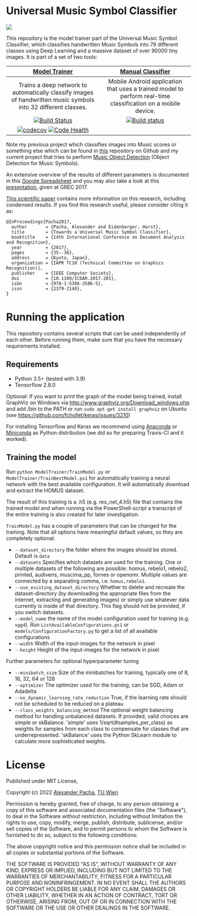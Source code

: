 # Universal Music Symbol Classifier

![](universal-music-symbol-collection.png)

This repository is the model trainer part of the Universal Music Symbol Classifier, which classifies handwritten Music Symbols into 79 different classes using Deep Learning and a massive dataset of over 90000 tiny images. It is part of a set of two tools:

|[Model Trainer](https://github.com/apacha/MusicSymbolClassifier)|[Manual Classifier](https://github.com/apacha/ManualMusicSymbolClassifier)|
|:----:|:-----:|
|Trains a deep network to automatically classify images of handwritten music symbols into 32 different classes.|Mobile Android application that uses a trained model to perform real-time classification on a mobile device.|A small C#/WPF application that can be used manually classify images, used during evaluation|
|[![Build Status](https://travis-ci.org/apacha/MusicSymbolClassifier.svg?branch=master)](https://travis-ci.org/apacha/MusicSymbolClassifier)|[![Build status](https://ci.appveyor.com/api/projects/status/2lxb6eg6qnfj9jq5?svg=true)](https://ci.appveyor.com/project/apacha/manualmusicsymbolclassifier)|
|[![codecov](https://codecov.io/gh/apacha/MusicSymbolClassifier/branch/master/graph/badge.svg)](https://codecov.io/gh/apacha/MusicSymbolClassifier) [![Code Health](https://landscape.io/github/apacha/MusicSymbolClassifier/master/landscape.svg?style=flat)](https://landscape.io/github/apacha/MusicSymbolClassifier/master)||

Note my previous project which classifies images into Music scores or something else which can be found in [this](https://github.com/apacha/MusicScoreClassifier) repository on Github and my current project that tries to perform [Music Object Detection](https://github.com/apacha/MusicObjectDetector-TF) (Object Detection for Music Symbols).

An extensive overview of the results of different parameters is documented in this [Google Spreadsheet](https://docs.google.com/spreadsheets/d/1D9kHRhrOBogcrr5ko1DleCnHVKGGNkwbBc6_mnfA6XE/edit?usp=sharing) and you may also take a look at this [presentation](https://docs.google.com/presentation/d/14g97TnrcI9o-5D6DIY-dMFfBp9kUAqpbe86c-VE83Bk/edit?usp=sharing), given at GREC 2017.

[This scientific paper](https://alexanderpacha.files.wordpress.com/2017/05/grec_2017_paper___towards_a_universal_music_symbol_classifier.pdf) contains more information on this research, including condensed results. If you find this research useful, please consider citing it as:

    @InProceedings{Pacha2017,
      author       = {Pacha, Alexander and Eidenberger, Horst},
      title        = {Towards a Universal Music Symbol Classifier},
      booktitle    = {14th International Conference on Document Analysis and Recognition},
      year         = {2017},
      pages        = {35--36},
      address      = {Kyoto, Japan},
      organization = {IAPR TC10 (Technical Committee on Graphics Recognition)},
      publisher    = {IEEE Computer Society},
      doi          = {10.1109/ICDAR.2017.265},
      isbn         = {978-1-5386-3586-5},
      issn         = {2379-2140},
    }

# Running the application
This repository contains several scripts that can be used independently of each other. 
Before running them, make sure that you have the necessary requirements installed. 

## Requirements

- Python 3.5+ (tested with 3.9)
- Tensorflow 2.8.0

Optional: If you want to print the graph of the model being trained, install GraphViz on Windows via http://www.graphviz.org/Download_windows.php and add /bin to the PATH or run `sudo apt-get install graphviz` on Ubuntu (see https://github.com/fchollet/keras/issues/3210)

For installing Tensorflow and Keras we recommend using [Anaconda](https://www.continuum.io/downloads) or 
[Miniconda](https://conda.io/miniconda.html) as Python distribution (we did so for preparing Travis-CI and it worked).

## Training the model

Run `python ModelTrainer/TrainModel.py` or `ModelTrainer/TrainBestModel.ps1` for automatically training a neural network with the best available configuration. It will automatically download and extract the HOMUS dataset.

The result of this training is a .h5 (e.g. res_net_4.h5) file that contains the trained model and when running via the PowerShell-script a transcript of the entire training is also created for later investigation.

`TrainModel.py` has a couple of parameters that can be changed for the training. Note that all options have meaningful default values, so they are completely optional:

- `--dataset_directory` the folder where the images should be stored. Default is `data`
- `--datasets` Specifies which datasets are used for the training. One or multiple datasets of the following are possible: homus, rebelo1, rebelo2, printed, audiveris, muscima_pp, fornes or openomr. Multiple values are connected by a separating comma, i.e. `homus,rebelo1`.
- `--use_existing_dataset_directory` Whether to delete and recreate the dataset-directory (by downloading the appropriate files from the internet, extracting and generating images) or simply use whatever data currently is inside of that directory. This flag should not be provided, if you switch datasets.
- `--model_name` the name of the model configuration used for training (e.g. `vgg4`). Run `ListAvailableConfigurations.ps1` or `models/ConfigurationFactory.py` to get a list of all available configurations
- `--width` Width of the input-images for the network in pixel
- `--height` Height of the input-images for the network in pixel

Further parameters for optional hyperparameter tuning

- `--minibatch_size` Size of the minibatches for training, typically one of 8, 16, 32, 64 or 128
- `--optimizer` The optimizer used for the training, can be SGD, Adam or Adadelta
- `--no_dynamic_learning_rate_reduction` True, if the learning rate should not be scheduled to be reduced on a plateau
- `--class_weights_balancing_method` The optional weight balancing method for handling unbalanced datasets. If provided, valid choices are simple or skBalance. 'simple' uses 1/sqrt(#samples_per_class) as weights for samples from each class to compensate for classes that are underrepresented. 'skBalance' uses the Python SkLearn module to calculate more sophisticated weights.


# License

Published under MIT License,

Copyright (c) 2022 [Alexander Pacha](http://alexanderpacha.com), [TU Wien](https://informatics.tuwien.ac.at/people/alexander-pacha)

Permission is hereby granted, free of charge, to any person obtaining a copy
of this software and associated documentation files (the "Software"), to deal
in the Software without restriction, including without limitation the rights
to use, copy, modify, merge, publish, distribute, sublicense, and/or sell
copies of the Software, and to permit persons to whom the Software is
furnished to do so, subject to the following conditions:

The above copyright notice and this permission notice shall be included in all
copies or substantial portions of the Software.

THE SOFTWARE IS PROVIDED "AS IS", WITHOUT WARRANTY OF ANY KIND, EXPRESS OR
IMPLIED, INCLUDING BUT NOT LIMITED TO THE WARRANTIES OF MERCHANTABILITY,
FITNESS FOR A PARTICULAR PURPOSE AND NONINFRINGEMENT. IN NO EVENT SHALL THE
AUTHORS OR COPYRIGHT HOLDERS BE LIABLE FOR ANY CLAIM, DAMAGES OR OTHER
LIABILITY, WHETHER IN AN ACTION OF CONTRACT, TORT OR OTHERWISE, ARISING FROM,
OUT OF OR IN CONNECTION WITH THE SOFTWARE OR THE USE OR OTHER DEALINGS IN THE
SOFTWARE.
